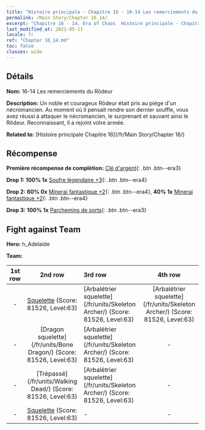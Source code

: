 ```yaml
---
title: "Histoire principale - Chapitre 16 - 16-14 Les remerciements du Rôdeur"
permalink: /Main Story/Chapter 16_14/
excerpt: "Chapitre 16 - 14. Era of Chaos  Histoire principale - Chapitre 16_14. 16-14 Les remerciements du Rôdeur"
last_modified_at: 2021-05-11
locale: fr
ref: "Chapter 16_14.md"
toc: false
classes: wide
---
```


## Détails

 **Nom:** 16-14 Les remerciements du Rôdeur

 **Description:** Un noble et courageux Rôdeur était pris au piège d'un nécromancien. Au moment où il pensait rendre son dernier souffle, vous avez réussi à attaquer le nécromancien, le surprenant et sauvant ainsi le Rôdeur. Reconnaissant, il a rejoint votre armée.

 **Related to:** [Histoire principale Chapitre 16](/fr/Main Story/Chapter 16/)

## Récompense

 **Première récompense de complétion:** [Clé d'argent](/ItemsFR/con_693/){: .btn .btn--era3}

 **Drop 1:** **100% 1x** [Soufre légendaire +3](/ItemsFR/mat_57/){: .btn .btn--era4}

 **Drop 2:** **60% 0x** [Minerai fantastique +2](/ItemsFR/mat_47/){: .btn .btn--era4}, **40% 1x** [Minerai fantastique +2](/ItemsFR/mat_47/){: .btn .btn--era4}

 **Drop 3:** **100% 1x** [Parchemins de sorts](/ItemsFR/con_694/){: .btn .btn--era3}


## Fight against Team
 **Hero:** h_Adelaide

 **Team:**


  | 1st row | 2nd row | 3rd row | 4th row |
  |:----:|:----:|:----|:----:|
  | - | [Squelette](/fr/units/Skeleton/) (Score: 81526, Level:63)  | [Arbalétrier squelette](/fr/units/Skeleton Archer/) (Score: 81526, Level:63)  | [Arbalétrier squelette](/fr/units/Skeleton Archer/) (Score: 81526, Level:63)  |
  | - | [Dragon squelette](/fr/units/Bone Dragon/) (Score: 81526, Level:63)  | [Arbalétrier squelette](/fr/units/Skeleton Archer/) (Score: 81526, Level:63)  | - |
  | - | [Trépassé](/fr/units/Walking Dead/) (Score: 81526, Level:63)  | [Arbalétrier squelette](/fr/units/Skeleton Archer/) (Score: 81526, Level:63)  | - |
  | - | [Squelette](/fr/units/Skeleton/) (Score: 81526, Level:63)  | - | - |


